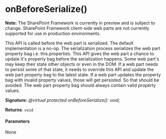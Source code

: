 # onBeforeSerialize()
**Note:** The SharePoint Framework is currently in preview and is subject to change. SharePoint Framework client-side web parts are not currently supported for use in production environments.



This API is called before the web part is serialized. The default implementation is a no-op. The serialization process serializes the web part property bag i.e. this.properties. This API gives the web part a chance to update it's property bag before the serialization happens. Some web part's may keep their state other objects or even in the DOM. If a web part needs to persist some of that state, it needs to override this API and update the web part property bag to the latest state. If a web part updates the property bag with invalid property values, those will get persisted. So that should be avoided. The web part property bag should always contain valid property values.

**Signature:** _@virtual protected onBeforeSerialize(): void;_

**Returns**: `void`





#### Parameters
None


